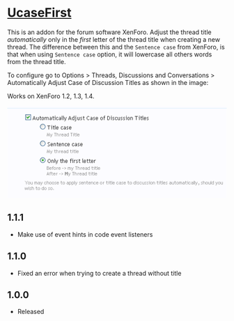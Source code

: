 # [UcaseFirst](http://xenforo.com/community/resources/ucasefirst.84)

This is an addon for the forum software XenForo. Adjust the thread title *automatically* only in the *first* letter of the thread title when creating a new thread. The difference between this and the `Sentence case` from XenForo, is that when using `Sentence case` option, it will lowercase all others words from the thread title.

To configure go to Options > Threads, Discussions and Conversations > Automatically Adjust Case of Discussion Titles as shown in the image:

Works on XenForo 1.2, 1.3, 1.4.

![How to configure](seeme.png)

## 1.1.1
- Make use of event hints in code event listeners

## 1.1.0
- Fixed an error when trying to create a thread without title

## 1.0.0
- Released
